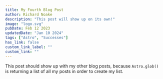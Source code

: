 ```yaml
---
title: My Fourth Blog Post
author: Richard Noake
description: "This post will show up on its own!"
image: "logo.svg"
pubDate: Feb 12 2023
updatedDate: "Jan 10 2024"
tags: ["Astro", "Successes"]
has_link: false
custom_link_label: ""
custom_link: ""
---
```


This post should show up with my other blog posts, because `Astro.glob()` is returning a list of all my posts in order to create my list.
